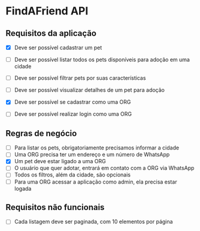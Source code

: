 # FindAFriend API



## Requisitos da aplicação

 - [x] Deve ser possível cadastrar um pet
 - [ ] Deve ser possível listar todos os pets disponíveis para adoção em uma cidade
 - [ ] Deve ser possível filtrar pets por suas características
 - [ ] Deve ser possível visualizar detalhes de um pet para adoção
 - [x] Deve ser possível se cadastrar como uma ORG
 - [ ] Deve ser possível realizar login como uma ORG


## Regras de negócio

- [ ] Para listar os pets, obrigatoriamente precisamos informar a cidade
- [ ] Uma ORG precisa ter um endereço e um número de WhatsApp
- [x] Um pet deve estar ligado a uma ORG
- [ ] O usuário que quer adotar, entrará em contato com a ORG via WhatsApp
- [ ] Todos os filtros, além da cidade, são opcionais
- [ ] Para uma ORG acessar a aplicação como admin, ela precisa estar logada

## Requisitos não funcionais

- [ ] Cada listagem deve ser paginada, com 10 elementos por página